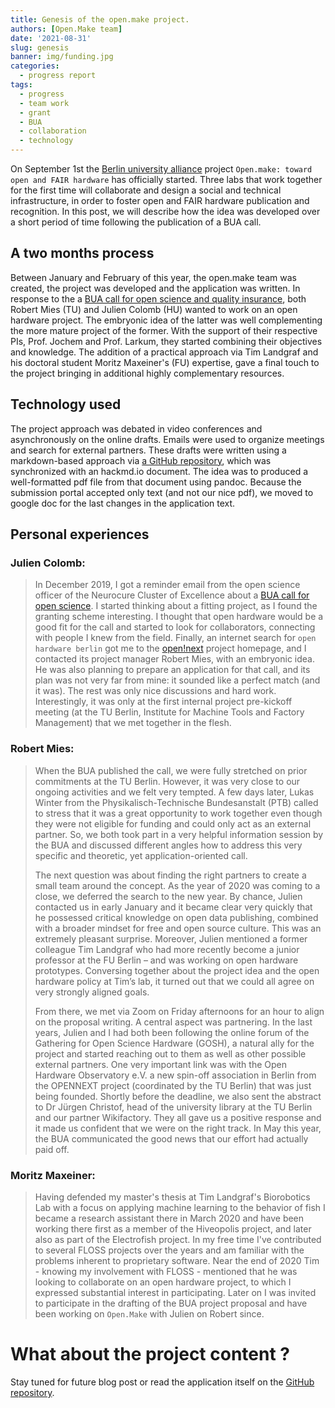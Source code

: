 ```yaml
---
title: Genesis of the open.make project.
authors: [Open.Make team]
date: '2021-08-31'
slug: genesis
banner: img/funding.jpg
categories:
  - progress report
tags:
  - progress
  - team work
  - grant
  - BUA
  - collaboration
  - technology
---
```



On September 1st  the [Berlin university alliance]() project `Open.make: toward open and FAIR hardware` has officially started. Three labs that work together for the first time will collaborate and design a social and technical infrastructure, in order to foster open and FAIR hardware publication and recognition. In this post, we will describe how the idea was developed over a short period of time following the publication of a BUA call.

## A two months process

Between January and February of this year, the open.make team was created, the project was developed and the application was written. In response to the a [BUA call for open science and quality insurance](https://www.berlin-university-alliance.de/news/events/2021/210112-call-obj3.html), both Robert Mies (TU) and Julien Colomb (HU) wanted to work on an open hardware project. The embryonic idea of the latter was well complementing the more mature project of the former. With the support of their respective PIs, Prof. Jochem and Prof. Larkum, they started combining their objectives and knowledge. The addition of a practical approach via Tim Landgraf and his doctoral student Moritz Maxeiner's (FU) expertise, gave a final touch to the project bringing in additional highly complementary resources. 



## Technology used

The project approach was debated in video conferences and asynchronously on the online drafts. Emails were used to organize meetings and search for external partners.
These drafts were written using a markdown-based approach via [a GitHub repository](https://github.com/open-science-promoters/BUAgrant_OSH), which was synchronized with an hackmd.io document. The idea was to produced a well-formatted pdf file from that document using pandoc. Because the submission portal accepted only text (and not our nice pdf), we moved to google doc for the last changes in the application text.

## Personal experiences

### Julien Colomb:

> In December 2019, I got a reminder email from the open science officer of the Neurocure Cluster of Excellence about a [BUA call for open science](https://www.berlin-university-alliance.de/news/events/2021/210112-call-obj3.html). I started thinking about a fitting project, as I found the granting scheme interesting. I thought that open hardware would be a good fit for the call and started to look for collaborators, connecting with people I knew from the field. Finally, an internet search for `open hardware berlin` got me to the [open!next](www.opennext.eu) project homepage, and I contacted its project manager Robert Mies, with an embryonic idea. He was also planning to prepare an application for that call, and its plan was not very far from mine: it sounded like a perfect match (and it was). The rest was only nice discussions and hard work. Interestingly, it was only at the first internal project pre-kickoff meeting (at the TU Berlin, Institute for Machine Tools and Factory Management) that we met together in the flesh. 

### Robert Mies:

>When the BUA published the call,
we were fully stretched on prior 
commitments at the
TU Berlin.
However, it was very close to our ongoing activities and we felt very tempted. A few days later, Lukas Winter from the Physikalisch-Technische Bundesanstalt (PTB) called to stress that it was a great opportunity to work together even though they were not eligible for funding and could only act as an external partner. So, we both took part in a very helpful information session by the BUA and discussed different angles how to address this very specific and theoretic, yet application-oriented call.
>
>The next question was about finding the right partners to create a small team around the concept.
As the year of 2020 was coming to a close, we deferred the search to the new year.
By chance, Julien contacted us in early January and it became clear very quickly that he possessed critical knowledge on open data publishing,
combined with a broader mindset for free and open source culture.
This was an extremely pleasant surprise.
Moreover, Julien mentioned a former colleague Tim Landgraf who had more recently become a junior professor at the FU Berlin
– and was working on open hardware prototypes.
Conversing together about the project idea and the open hardware policy at Tim’s lab,
it turned out that we could all agree on very strongly aligned goals.
>
>From there, we met via Zoom on Friday afternoons for an hour to align on the proposal writing.
A central aspect was partnering.
In the last years, Julien and I had both been following the online forum of the Gathering for Open Science Hardware (GOSH),
a natural ally for the project and started reaching out to them as well as other possible external partners.
One very important link was with the Open Hardware Observatory e.V. a new spin-off association in Berlin from the
OPENNEXT project (coordinated by the TU Berlin) that was just being founded. Shortly before the deadline,
we also sent the abstract to Dr Jürgen Christof,
head of the university library at the TU Berlin and our partner Wikifactory.
They all gave us a positive response and it made us confident that we were on the right track.
In May this year, the BUA communicated the good news that our effort had actually paid off. 

### Moritz Maxeiner:

> Having defended my master's thesis at Tim Landgraf's Biorobotics Lab with a focus on applying machine learning to the behavior of fish I became a research assistant there in March 2020 and have been working there first as a member of the Hiveopolis project, and later also as part of the Electrofish project. In my free time I've contributed to several FLOSS projects over the years and am familiar with the problems inherent to proprietary software.
> Near the end of 2020 Tim - knowing my involvement with FLOSS - mentioned that he was looking to collaborate on an open hardware project, to which I expressed substantial interest in participating.
> Later on I was invited to participate in the drafting of the BUA project proposal and have been working on `Open.Make` with Julien on Robert since.

# What about the project content ?

Stay tuned for future blog post or read the application itself on the [GitHub repository](https://github.com/open-science-promoters/BUAgrant_OSH).

